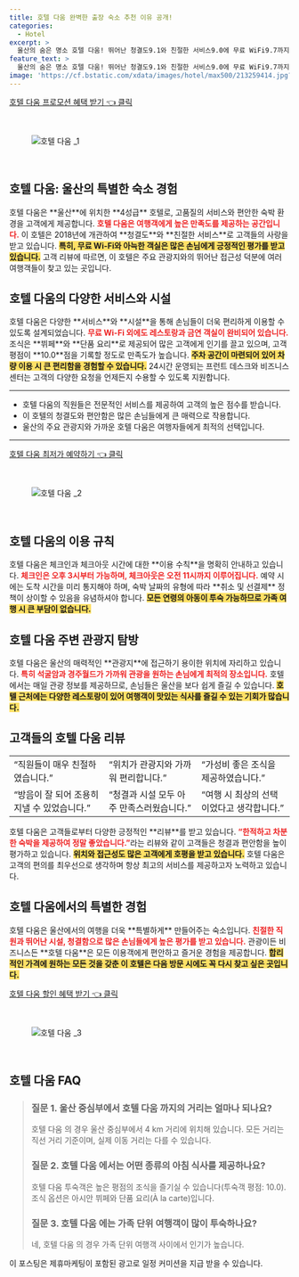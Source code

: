 ```yaml
---
title: 호텔 다움 완벽한 출장 숙소 추천 이유 공개!
categories:
  - Hotel
excerpt: >
  울산의 숨은 명소 호텔 다움! 뛰어난 청결도9.1와 친절한 서비스9.0에 무료 WiFi9.7까지! 근처 맛집 탐방도 즐기면서 기억에 남는 여행을 만들어보세요.
feature_text: >
  울산의 숨은 명소 호텔 다움! 뛰어난 청결도9.1와 친절한 서비스9.0에 무료 WiFi9.7까지! 근처 맛집 탐방도 즐기면서 기억에 남는 여행을 만들어보세요.
image: 'https://cf.bstatic.com/xdata/images/hotel/max500/213259414.jpg?k=4ba95e17bd72ee5a3ae79e50cdae739df31b6c1ba81881cadd46181deceff59d&o=&hp=1'
---
```


<p><a class="modoo-button" href="https://tinyurl.com/26pph26j" rel="nofollow noopener">호텔 다움  프로모션 혜택 받기 👈 클릭</a></p><br/>
<figure class="image"><img alt="호텔 다움 _1" src="https://cf.bstatic.com/xdata/images/hotel/max1024x768/196147501.jpg?k=8922eae71b96133b0bf572474445f2754aedd1e27b7506405195f6c8ad07295a&amp;o=&amp;hp=1"/></figure><br/>

<h2 id="호텔_다움_소개">호텔 다움: 울산의 특별한 숙소 경험</h2>
<p>호텔 다움은 **울산**에 위치한 **4성급** 호텔로, 고품질의 서비스와 편안한 숙박 환경을 고객에게 제공합니다. <b><span style="color: #ee2323;">호텔 다움은 여행객에게 높은 만족도를 제공하는 공간입니다.</span></b> 이 호텔은 2018년에 개관하여 **청결도**와 **친절한 서비스**로 고객들의 사랑을 받고 있습니다. <b><span style="background-color: #ffe066;">특히, 무료 Wi-Fi와 아늑한 객실은 많은 손님에게 긍정적인 평가를 받고 있습니다.</span></b> 고객 리뷰에 따르면, 이 호텔은 주요 관광지와의 뛰어난 접근성 덕분에 여러 여행객들이 찾고 있는 곳입니다.</p>
<h2 id="호텔_다움_서비스">호텔 다움의 다양한 서비스와 시설</h2>
<p>호텔 다움은 다양한 **서비스**와 **시설**을 통해 손님들이 더욱 편리하게 이용할 수 있도록 설계되었습니다. <b><span style="color: #ee2323;">무료 Wi-Fi 외에도 레스토랑과 금연 객실이 완비되어 있습니다.</span></b> 조식은 **뷔페**와 **단품 요리**로 제공되어 많은 고객에게 인기를 끌고 있으며, 고객 평점이 **10.0**점을 기록할 정도로 만족도가 높습니다. <b><span style="background-color: #ffe066;">주차 공간이 마련되어 있어 차량 이용 시 큰 편리함을 경험할 수 있습니다.</span></b> 24시간 운영되는 프런트 데스크와 비즈니스 센터는 고객의 다양한 요청을 언제든지 수용할 수 있도록 지원합니다.</p>
<hr/>
<ul>
<li>호텔 다움의 직원들은 전문적인 서비스를 제공하여 고객의 높은 점수를 받습니다.</li>
<li>이 호텔의 청결도와 편안함은 많은 손님들에게 큰 매력으로 작용합니다.</li>
<li>울산의 주요 관광지와 가까운 호텔 다움은 여행자들에게 최적의 선택입니다.</li>
</ul>
<hr/>
<p><a class="modoo-button" href="https://tinyurl.com/26pph26j" rel="nofollow noopener">호텔 다움  최저가 예약하기 👈 클릭</a></p><br/>
<figure class="image"><img alt="호텔 다움 _2" src="https://cf.bstatic.com/xdata/images/hotel/max500/213259414.jpg?k=4ba95e17bd72ee5a3ae79e50cdae739df31b6c1ba81881cadd46181deceff59d&amp;o=&amp;hp=1"/></figure><br/>
<h2 id="호텔_다움_이용_수칙">호텔 다움의 이용 규칙</h2>
<p>호텔 다움은 체크인과 체크아웃 시간에 대한 **이용 수칙**을 명확히 안내하고 있습니다. <b><span style="color: #ee2323;">체크인은 오후 3시부터 가능하며, 체크아웃은 오전 11시까지 이루어집니다.</span></b> 예약 시에는 도착 시간을 미리 통지해야 하며, 숙박 날짜의 유형에 따라 **취소 및 선결제** 정책이 상이할 수 있음을 유념하셔야 합니다. <b><span style="background-color: #ffe066;">모든 연령의 아동이 투숙 가능하므로 가족 여행 시 큰 부담이 없습니다.</span></b></p>
<h2 id="호텔_다움_주변_관광지">호텔 다움 주변 관광지 탐방</h2>
<p>호텔 다움은 울산의 매력적인 **관광지**에 접근하기 용이한 위치에 자리하고 있습니다. <b><span style="color: #ee2323;">특히 석굴암과 경주월드가 가까워 관광을 원하는 손님에게 최적의 장소입니다.</span></b> 호텔에서는 매일 관광 정보를 제공하므로, 손님들은 울산을 보다 쉽게 즐길 수 있습니다. <b><span style="background-color: #ffe066;">호텔 근처에는 다양한 레스토랑이 있어 여행객이 맛있는 식사를 즐길 수 있는 기회가 많습니다.</span></b></p>
<h2 id="호텔_다움_고객_리뷰">고객들의 호텔 다움 리뷰</h2>
<table>
<tr>
<td>“직원들이 매우 친절하였습니다.”</td>
<td>“위치가 관광지와 가까워 편리합니다.”</td>
<td>“가성비 좋은 조식을 제공하였습니다.”</td>
</tr>
<tr>
<td>“방음이 잘 되어 조용히 지낼 수 있었습니다.”</td>
<td>“청결과 시설 모두 아주 만족스러웠습니다.”</td>
<td>“여행 시 최상의 선택이었다고 생각합니다.”</td>
</tr>
</table>
<p>호텔 다움은 고객들로부터 다양한 긍정적인 **리뷰**를 받고 있습니다. <b><span style="color: #ee2323;">“한적하고 차분한 숙박을 제공하여 정말 좋았습니다.”</span></b>라는 리뷰와 같이 고객들은 청결과 편안함을 높이 평가하고 있습니다. <b><span style="background-color: #ffe066;">위치와 접근성도 많은 고객에게 호평을 받고 있습니다.</span></b> 호텔 다움은 고객의 편의를 최우선으로 생각하며 항상 최고의 서비스를 제공하고자 노력하고 있습니다.</p>
<h2 id="호텔_다움_결론">호텔 다움에서의 특별한 경험</h2>
<p>호텔 다움은 울산에서의 여행을 더욱 **특별하게** 만들어주는 숙소입니다. <b><span style="color: #ee2323;">친절한 직원과 뛰어난 시설, 청결함으로 많은 손님들에게 높은 평가를 받고 있습니다.</span></b> 관광이든 비즈니스든 **호텔 다움**은 모든 이용객에게 편안하고 즐거운 경험을 제공합니다. <b><span style="background-color: #ffe066;">합리적인 가격에 원하는 모든 것을 갖춘 이 호텔은 다음 방문 시에도 꼭 다시 찾고 싶은 곳입니다.</span></b></p>

<p><a class="modoo-button" href="https://tinyurl.com/26pph26j" rel="nofollow noopener">호텔 다움  할인 혜택 받기 👈 클릭</a></p><br>

<figure class="image"><img src="https://cf.bstatic.com/xdata/images/hotel/max500/275267763.jpg?k=3a8a70142fc5d80480c948c2a39c2f7088681b7fd2efb7e7c9fc8a6ffa9c9733&o=&hp=1" alt="호텔 다움 _3"></figure><br>
<h2 id="호텔 다움 _FAQ">호텔 다움  FAQ</h2>
<div itemscope="" itemtype="https://schema.org/FAQPage">
<blockquote>
<div itemscope="" itemprop="mainEntity" itemtype="https://schema.org/Question">
<h3 id="질문_1" itemprop="name">질문 1. 울산 중심부에서 호텔 다움 까지의 거리는 얼마나 되나요?</h3>
<div itemscope="" itemprop="acceptedAnswer" itemtype="https://schema.org/Answer">
<span itemprop="text">
<p>호텔 다움 의 경우 울산 중심부에서 4 km 거리에 위치해 있습니다. 모든 거리는 직선 거리 기준이며, 실제 이동 거리는 다를 수 있습니다.</p>
</span>
</div>
</div>
<div itemscope="" itemprop="mainEntity" itemtype="https://schema.org/Question">
<h3 id="질문_2" itemprop="name">질문 2. 호텔 다움 에서는 어떤 종류의 아침 식사를 제공하나요?</h3>
<div itemscope="" itemprop="acceptedAnswer" itemtype="https://schema.org/Answer">
<span itemprop="text">
<p>호텔 다움 투숙객은 높은 평점의 조식을 즐기실 수 있습니다(투숙객 평점: 10.0). 조식 옵션은 아시안 뷔페와 단품 요리(À la carte)입니다.</p>
</span>
</div>
</div>
<div itemscope="" itemprop="mainEntity" itemtype="https://schema.org/Question">
<h3 id="질문_3" itemprop="name">질문 3. 호텔 다움 에는 가족 단위 여행객이 많이 투숙하나요?</h3>
<div itemscope="" itemprop="acceptedAnswer" itemtype="https://schema.org/Answer">
<span itemprop="text">
<p>네, 호텔 다움 의 경우 가족 단위 여행객 사이에서 인기가 높습니다.</p>
</span>
</div>
</div>
</blockquote>
</div><p>이 포스팅은 제휴마케팅이 포함된 광고로 일정 커미션을 지급 받을 수 있습니다.</p>

